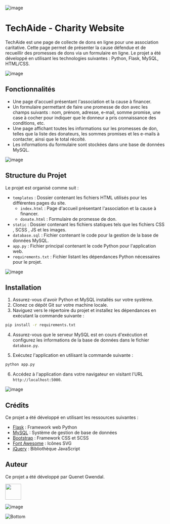 ![image](https://github.com/ggwendall/ggwendall/assets/48108275/edb15cbf-f45a-472c-b934-44762886a231)

# TechAide - Charity Website

TechAide est une page de collecte de dons en ligne pour une association caritative. Cette page permet de présenter la cause défendue et de recueillir des promesses de dons via un formulaire en ligne. Le projet a été développé en utilisant les technologies suivantes : Python, Flask, MySQL, HTML/CSS.

![image](https://github.com/ggwendall/ggwendall/assets/48108275/edb15cbf-f45a-472c-b934-44762886a231)

## Fonctionnalités

- Une page d'accueil présentant l'association et la cause à financer.
- Un formulaire permettant de faire une promesse de don avec les champs suivants : nom, prénom, adresse, e-mail, somme promise, une case à cocher pour indiquer que le donneur a pris connaissance des conditions, etc.
- Une page affichant toutes les informations sur les promesses de don, telles que la liste des donateurs, les sommes promises et les e-mails à contacter, ainsi que le total récolté.
- Les informations du formulaire sont stockées dans une base de données MySQL.

![image](https://github.com/ggwendall/ggwendall/assets/48108275/edb15cbf-f45a-472c-b934-44762886a231)

## Structure du Projet

Le projet est organisé comme suit :

- `templates` : Dossier contenant les fichiers HTML utilisés pour les différentes pages du site.
    - `index.html` : Page d'accueil présentant l'association et la cause à financer.
    - `donate.html` : Formulaire de promesse de don.
- `static` : Dossier contenant les fichiers statiques tels que les fichiers CSS , SCSS , JS et les images.
- `database.sql` : Fichier contenant le code pour la gestion de la base de données MySQL.
- `app.py` : Fichier principal contenant le code Python pour l'application web.
- `requirements.txt` : Fichier listant les dépendances Python nécessaires pour le projet.

![image](https://github.com/ggwendall/ggwendall/assets/48108275/edb15cbf-f45a-472c-b934-44762886a231)

## Installation

1. Assurez-vous d'avoir Python et MySQL installés sur votre système.
2. Clonez ce dépôt Git sur votre machine locale.
3. Naviguez vers le répertoire du projet et installez les dépendances en exécutant la commande suivante :

```bash
pip install -r requirements.txt
```

4. Assurez-vous que le serveur MySQL est en cours d'exécution et configurez les informations de la base de données dans le fichier `database.py`.

5. Exécutez l'application en utilisant la commande suivante :

```bash
python app.py
```

6. Accédez à l'application dans votre navigateur en visitant l'URL `http://localhost:5000`.

![image](https://github.com/ggwendall/ggwendall/assets/48108275/edb15cbf-f45a-472c-b934-44762886a231)

## Crédits

Ce projet a été développé en utilisant les ressources suivantes :

- [Flask](https://flask.palletsprojects.com/) : Framework web Python
- [MySQL](https://www.mysql.com/) : Système de gestion de base de données
- [Bootstrap](https://getbootstrap.com/) : Framework CSS et SCSS
- [Font Awesome](https://fontawesome.com/) : Icônes SVG
- [jQuery](https://jquery.com/) : Bibliothèque JavaScript

## Auteur

Ce projet a été développé par Quenet Gwendal.

<img src="https://media.giphy.com/media/VgCDAzcKvsR6OM0uWg/giphy.gif" width="50"> 

![image](https://github.com/ggwendall/ggwendall/assets/48108275/edb15cbf-f45a-472c-b934-44762886a231)

![Bottom](https://github.com/ggwendall/ggwendall/assets/48108275/1f58de6a-f411-45fd-86a6-e9aa673332e6)
